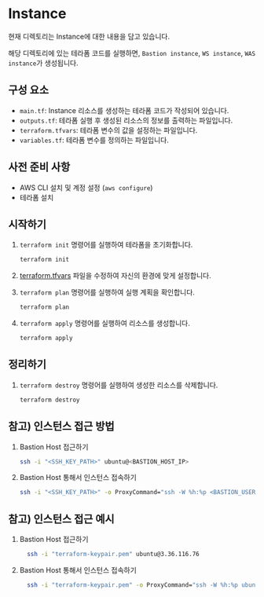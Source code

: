 # Instance

현재 디렉토리는 Instance에 대한 내용을 담고 있습니다.

해당 디렉토리에 있는 테라폼 코드를 실행하면, `Bastion instance`, `WS instance`, `WAS instance`가 생성됩니다.

## 구성 요소

- `main.tf`: Instance 리소스를 생성하는 테라폼 코드가 작성되어 있습니다.
- `outputs.tf`: 테라폼 실행 후 생성된 리소스의 정보를 출력하는 파일입니다.
- `terraform.tfvars`: 테라폼 변수의 값을 설정하는 파일입니다.
- `variables.tf`: 테라폼 변수를 정의하는 파일입니다.

## 사전 준비 사항

- AWS CLI 설치 및 계정 설정 (`aws configure`)
- 테라폼 설치

## 시작하기

1. `terraform init` 명령어를 실행하여 테라폼을 초기화합니다.

    ```bash
    terraform init
    ```
2. [terraform.tfvars](./terraform.tfvars) 파일을 수정하여 자신의 환경에 맞게 설정합니다.
3. `terraform plan` 명령어를 실행하여 실행 계획을 확인합니다.

    ```bash
    terraform plan
    ```

4. `terraform apply` 명령어를 실행하여 리소스를 생성합니다.

    ```bash
    terraform apply
    ```

## 정리하기

1. `terraform destroy` 명령어를 실행하여 생성한 리소스를 삭제합니다.

    ```bash
    terraform destroy
    ```

## 참고) 인스턴스 접근 방법

1. Bastion Host 접근하기

    ```bash
    ssh -i "<SSH_KEY_PATH>" ubuntu@<BASTION_HOST_IP>
    ```

2. Bastion Host 통해서 인스턴스 접속하기

    ```bash
    ssh -i "<SSH_KEY_PATH>" -o ProxyCommand="ssh -W %h:%p <BASTION_USER>@<BASTION_HOST_IP> -i <BASTION_SSH_KEY_PATH>" <INTERNAL_USER>@<INTERNAL_INSTANCE_IP>
    ```

## 참고) 인스턴스 접근 예시

1. Bastion Host 접근하기

    ```bash
      ssh -i "terraform-keypair.pem" ubuntu@3.36.116.76
    ```

2. Bastion Host 통해서 인스턴스 접속하기

    ```bash
      ssh -i "terraform-keypair.pem" -o ProxyCommand="ssh -W %h:%p ubuntu@3.36.116.76 -i terraform-keypair.pem" ubuntu@10.0.15.69
    ```
